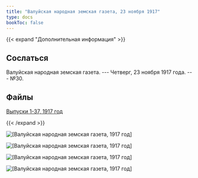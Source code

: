 ```yaml
---
title: "Валуйская народная земская газета, 23 ноября 1917"
type: docs
bookToc: false
---
```


{{< expand "Дополнительная информация" >}}
## Сослаться
Валуйская народная земская газета. --- Четверг, 23 ноября 1917 года. --- №30.

## Файлы
[Выпуски 1-37, 1917 год](https://www.dropbox.com/sh/f66udc3wv8z9994/AADjgSdoNAVKO_sDOpFltcOta?dl=0)

{{< /expand >}}

![[Валуйская народная земская газета, 1917 год]](/static/img/papers/1917_№30.jpg)

![[Валуйская народная земская газета, 1917 год]](/static/img/papers/1917_№30_p2.jpg)

![[Валуйская народная земская газета, 1917 год]](/static/img/papers/1917_№30_p3.jpg)

![[Валуйская народная земская газета, 1917 год]](/static/img/papers/1917_№30_p4.jpg)
